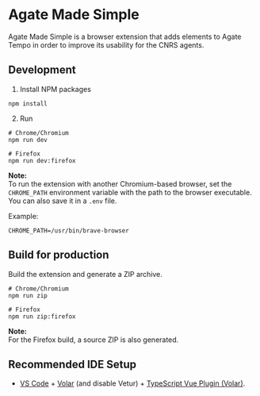 # Agate Made Simple

Agate Made Simple is a browser extension that adds elements to Agate Tempo in order to improve its usability for the CNRS agents.

## Development

1. Install NPM packages

```Shell
npm install
```

2. Run

```Shell
# Chrome/Chromium
npm run dev

# Firefox
npm run dev:firefox
```

**Note:**  
To run the extension with another Chromium-based browser, set the `CHROME_PATH` environment variable with the path to the browser executable. You can also save it in a `.env` file.

Example:
```Shell
CHROME_PATH=/usr/bin/brave-browser
```

## Build for production

Build the extension and generate a ZIP archive.

```Shell
# Chrome/Chromium
npm run zip

# Firefox
npm run zip:firefox
```

**Note:**  
For the Firefox build, a source ZIP is also generated.


## Recommended IDE Setup

- [VS Code](https://code.visualstudio.com/) + [Volar](https://marketplace.visualstudio.com/items?itemName=Vue.volar) (and disable Vetur) + [TypeScript Vue Plugin (Volar)](https://marketplace.visualstudio.com/items?itemName=Vue.vscode-typescript-vue-plugin).
